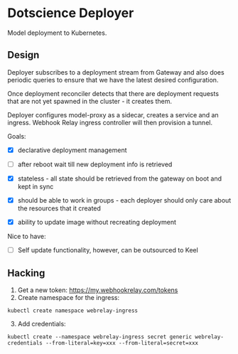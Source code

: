 # Dotscience Deployer

Model deployment to Kubernetes.

## Design

Deployer subscribes to a deployment stream from Gateway and also does periodic queries to ensure that we have the latest desired configuration.

Once deployment reconciler detects that there are deployment requests that are not yet spawned in the cluster - it creates them. 

Deployer configures model-proxy as a sidecar, creates a service and an ingress. Webhook Relay ingress controller will then provision a tunnel. 


Goals:

- [x] declarative deployment management
- [ ] after reboot wait till new deployment info is retrieved
- [x] stateless - all state should be retrieved from the gateway on boot and kept in sync
- [x] should be able to work in groups - each deployer should only care about the resources that it created
- [x] ability to update image without recreating deployment 


Nice to have:
- [ ] Self update functionality, however, can be outsourced to Keel


## Hacking

1. Get a new token: https://my.webhookrelay.com/tokens
2. Create namespace for the ingress:

  ```
  kubectl create namespace webrelay-ingress
  ```

3. Add credentials:

  ```
  kubectl create --namespace webrelay-ingress secret generic webrelay-credentials --from-literal=key=xxx --from-literal=secret=xxx
  ```